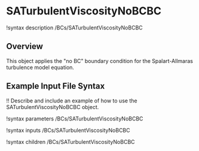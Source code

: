 # SATurbulentViscosityNoBCBC

!syntax description /BCs/SATurbulentViscosityNoBCBC

## Overview

This object applies the "no BC" boundary condition for the Spalart-Allmaras turbulence model
equation.

## Example Input File Syntax

!! Describe and include an example of how to use the SATurbulentViscosityNoBCBC object.

!syntax parameters /BCs/SATurbulentViscosityNoBCBC

!syntax inputs /BCs/SATurbulentViscosityNoBCBC

!syntax children /BCs/SATurbulentViscosityNoBCBC
